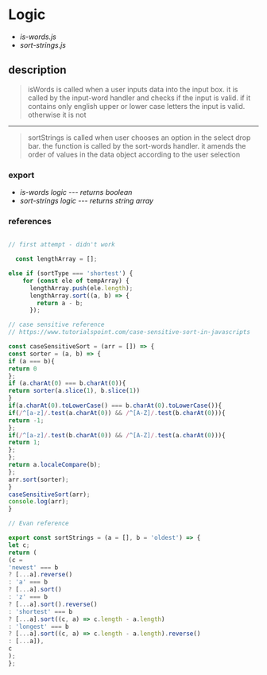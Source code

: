 # Logic

- _is-words.js_
- _sort-strings.js_

## description

> isWords is called when a user inputs data into the input box. it is called by the input-word handler and checks if the input is valid. if it contains only english upper or lower case letters the input is valid. otherwise it is not

---

> sortStrings is called when user chooses an option in the select drop bar. the function is called by the sort-words handler. it amends the order of values in the data object according to the user selection

### export

- _is-words logic --- returns boolean_
- _sort-strings logic --- returns string array_

### references

```js

// first attempt - didn't work

  const lengthArray = [];

else if (sortType === 'shortest') {
    for (const ele of tempArray) {
      lengthArray.push(ele.length);
      lengthArray.sort((a, b) => {
        return a - b;
      });

// case sensitive reference
// https://www.tutorialspoint.com/case-sensitive-sort-in-javascripts

const caseSensitiveSort = (arr = []) => {
const sorter = (a, b) => {
if (a === b){
return 0
};
if (a.charAt(0) === b.charAt(0)){
return sorter(a.slice(1), b.slice(1))
}
if(a.charAt(0).toLowerCase() === b.charAt(0).toLowerCase()){
if(/^[a-z]/.test(a.charAt(0)) && /^[A-Z]/.test(b.charAt(0))){
return -1;
};
if(/^[a-z]/.test(b.charAt(0)) && /^[A-Z]/.test(a.charAt(0))){
return 1;
};
};
return a.localeCompare(b);
};
arr.sort(sorter);
}
caseSensitiveSort(arr);
console.log(arr);
}

// Evan reference

export const sortStrings = (a = [], b = 'oldest') => {
let c;
return (
(c =
'newest' === b
? [...a].reverse()
: 'a' === b
? [...a].sort()
: 'z' === b
? [...a].sort().reverse()
: 'shortest' === b
? [...a].sort((c, a) => c.length - a.length)
: 'longest' === b
? [...a].sort((c, a) => c.length - a.length).reverse()
: [...a]),
c
);
};
```
